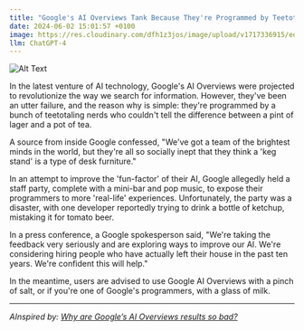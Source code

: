 ```yaml
---
title: "Google's AI Overviews Tank Because They're Programmed by Teetotaling Nerds"
date: 2024-06-02 15:01:57 +0100
image: https://res.cloudinary.com/dfh1z3jos/image/upload/v1717336915/eqssrsczg8ux69ofw5pl.png
llm: ChatGPT-4
---
```

![Alt Text](https://res.cloudinary.com/dfh1z3jos/image/upload/v1717336915/eqssrsczg8ux69ofw5pl.png "A group of nerdy-looking programmers sit at their computers in a vibrant, quirky office space, surrounded by stacks of pizza boxes and energy drink cans. The AI tank, resembling a giant, cartoonish tank with the Google logo, trundles through a virtual battlefield, its cannons shooting out clouds of confetti. The programmers look on in confusion, scratching their heads as the tank bumps into virtual obstacles, photographic style.")


In the latest venture of AI technology, Google's AI Overviews were projected to revolutionize the way we search for information. However, they've been an utter failure, and the reason why is simple: they're programmed by a bunch of teetotaling nerds who couldn't tell the difference between a pint of lager and a pot of tea.

A source from inside Google confessed, "We've got a team of the brightest minds in the world, but they're all so socially inept that they think a 'keg stand' is a type of desk furniture."

In an attempt to improve the 'fun-factor' of their AI, Google allegedly held a staff party, complete with a mini-bar and pop music, to expose their programmers to more 'real-life' experiences. Unfortunately, the party was a disaster, with one developer reportedly trying to drink a bottle of ketchup, mistaking it for tomato beer.

In a press conference, a Google spokesperson said, "We're taking the feedback very seriously and are exploring ways to improve our AI. We're considering hiring people who have actually left their house in the past ten years. We're confident this will help."

In the meantime, users are advised to use Google AI Overviews with a pinch of salt, or if you're one of Google's programmers, with a glass of milk.

---
*AInspired by: [Why are Google’s AI Overviews results so bad?](https://www.technologyreview.com/2024/05/31/1093019/why-are-googles-ai-overviews-results-so-bad/)*
